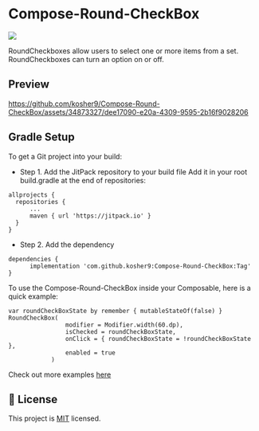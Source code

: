 # Compose-Round-CheckBox
[![](https://jitpack.io/v/kosher9/Compose-Round-CheckBox.svg)](https://jitpack.io/#kosher9/Compose-Round-CheckBox)

RoundCheckboxes allow users to select one or more items from a set. RoundCheckboxes can turn an option on or off.

## Preview
https://github.com/kosher9/Compose-Round-CheckBox/assets/34873327/dee17090-e20a-4309-9595-2b16f9028206

## Gradle Setup

To get a Git project into your build:

* Step 1. Add the JitPack repository to your build file Add it in your root build.gradle at the end
  of repositories:

```
allprojects {
  repositories {
      ...
      maven { url 'https://jitpack.io' }
  }
}
```

* Step 2. Add the dependency

```
dependencies {
	  implementation 'com.github.kosher9:Compose-Round-CheckBox:Tag'
}
```

To use the Compose-Round-CheckBox inside your Composable, here is a quick example:
```
var roundCheckBoxState by remember { mutableStateOf(false) }
RoundCheckBox(
                modifier = Modifier.width(60.dp),
                isChecked = roundCheckBoxState,
                onClick = { roundCheckBoxState = !roundCheckBoxState },
                enabled = true
            )
```

Check out more examples [here](https://github.com/kosher9/Compose-Round-CheckBox/blob/main/app/src/main/java/com/kosher9/app/MainActivity.kt)

## 📝 License

This project is [MIT](./LICENSE.md) licensed.